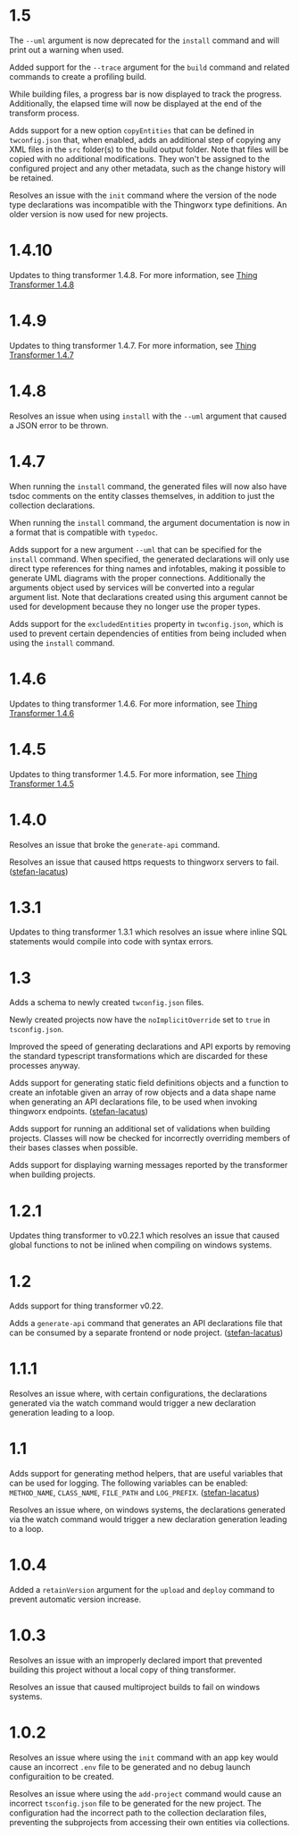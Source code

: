 # 1.5

The `--uml` argument is now deprecated for the `install` command and will print out a warning when used.

Added support for the `--trace` argument for the `build` command and related commands to create a profiling build.

While building files, a progress bar is now displayed to track the progress. Additionally, the elapsed time will now be displayed at the end of the transform process.

Adds support for a new option `copyEntities` that can be defined in `twconfig.json` that, when enabled, adds an additional step of copying any XML files in the `src` folder(s) to the build output folder. Note that files will be copied with no additional modifications. They won't be assigned to the configured project and any other metadata, such as the change history will be retained.

Resolves an issue with the `init` command where the version of the node type declarations was incompatible with the Thingworx type definitions. An older version is now used for new projects.

# 1.4.10

Updates to thing transformer 1.4.8. For more information, see [Thing Transformer 1.4.8](https://github.com/BogdanMihaiciuc/ThingTransformer/releases/tag/1.4.8)

# 1.4.9

Updates to thing transformer 1.4.7. For more information, see [Thing Transformer 1.4.7](https://github.com/BogdanMihaiciuc/ThingTransformer/releases/tag/1.4.7)

# 1.4.8

Resolves an issue when using `install` with the `--uml` argument that caused a JSON error to be thrown.

# 1.4.7

When running the `install` command, the generated files will now also have tsdoc comments on the entity classes themselves, in addition to just the collection declarations.

When running the `install` command, the argument documentation is now in a format that is compatible with `typedoc`.

Adds support for a new argument `--uml` that can be specified for the `install` command. When specified, the generated declarations will only use direct type references for thing names and infotables, making it possible to generate UML diagrams with the proper connections. Additionally the arguments object used by services will be converted into a regular argument list. Note that declarations created using this argument cannot be used for development because they no longer use the proper types.

Adds support for the `excludedEntities` property in `twconfig.json`, which is used to prevent certain dependencies of entities from being included when using the `install` command.

# 1.4.6

Updates to thing transformer 1.4.6. For more information, see [Thing Transformer 1.4.6](https://github.com/BogdanMihaiciuc/ThingTransformer/releases/tag/1.4.6)

# 1.4.5

Updates to thing transformer 1.4.5. For more information, see [Thing Transformer 1.4.5](https://github.com/BogdanMihaiciuc/ThingTransformer/releases/tag/1.4.5)

# 1.4.0

Resolves an issue that broke the `generate-api` command.

Resolves an issue that caused https requests to thingworx servers to fail. ([stefan-lacatus](https://github.com/stefan-lacatus)) 

# 1.3.1

Updates to thing transformer 1.3.1 which resolves an issue where inline SQL statements would compile into code with syntax errors.

# 1.3

Adds a schema to newly created `twconfig.json` files.

Newly created projects now have the `noImplicitOverride` set to `true` in `tsconfig.json`.

Improved the speed of generating declarations and API exports by removing the standard typescript transformations which are discarded for these processes anyway.

Adds support for generating static field definitions objects and a function to create an infotable given an array of row objects and a data shape name when generating an API declarations file, to be used when invoking thingworx endpoints. ([stefan-lacatus](https://github.com/stefan-lacatus))

Adds support for running an additional set of validations when building projects. Classes will now be checked for incorrectly overriding members of their bases classes when possible.

Adds support for displaying warning messages reported by the transformer when building projects.

# 1.2.1

Updates thing transformer to v0.22.1 which resolves an issue that caused global functions to not be inlined when compiling on windows systems.

# 1.2

Adds support for thing transformer v0.22.

Adds a `generate-api` command that generates an API declarations file that can be consumed by a separate frontend or node project. ([stefan-lacatus](https://github.com/stefan-lacatus))

# 1.1.1

Resolves an issue where, with certain configurations, the declarations generated via the watch command would trigger a new declaration generation leading to a loop.

# 1.1

Adds support for generating method helpers, that are useful variables that can be used for logging. The following variables can be enabled: `METHOD_NAME`, `CLASS_NAME`, `FILE_PATH` and `LOG_PREFIX`. ([stefan-lacatus](https://github.com/stefan-lacatus))

Resolves an issue where, on windows systems, the declarations generated via the watch command would trigger a new declaration generation leading to a loop.

# 1.0.4

Added a `retainVersion` argument for the `upload` and `deploy` command to prevent automatic version increase.

# 1.0.3

Resolves an issue with an improperly declared import that prevented building this project without a local copy of thing transformer.

Resolves an issue that caused multiproject builds to fail on windows systems.

# 1.0.2

Resolves an issue where using the `init` command with an app key would cause an incorrect `.env` file to be generated and no debug launch configuraition to be created.

Resolves an issue where using the `add-project` command would cause an incorrect `tsconfig.json` file to be generated for the new project. The configuration had the incorrect path to the collection declaration files, preventing the subprojects from accessing their own entities via collections.